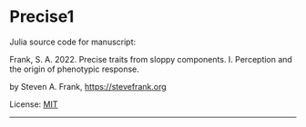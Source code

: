 # Precise1

Julia source code for manuscript:

Frank, S. A. 2022. Precise traits from sloppy components. I. Perception and the origin of phenotypic response. 

by Steven A. Frank, https://stevefrank.org

License: [MIT](https://opensource.org/licenses/MIT)

---

